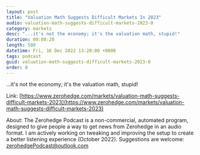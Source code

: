 ```yaml
---
layout: post
title: "Valuation Math Suggests Difficult Markets In 2023"
audio: valuation-math-suggests-difficult-markets-2023-0
category: markets
desc: "...it's not the economy; it's the valuation math, stupid!"
duration: 00:08:20
length: 500
datetime: Fri, 16 Dec 2022 13:20:00 +0000
tags: podcast
guid: valuation-math-suggests-difficult-markets-2023-0
order: 0
---
```

...it's not the economy; it's the valuation math, stupid!

Link: [https://www.zerohedge.com/markets/valuation-math-suggests-difficult-markets-2023](https://www.zerohedge.com/markets/valuation-math-suggests-difficult-markets-2023)

About: The Zerohedge Podcast is a non-commercial, automated program, designed to give people a way to get news from Zerohedge in an audio format.  I am actively working on tweaking and improving the setup to create a better listening experience (October 2022).  Suggestions are welcome: [zerohedgePodcast@outlook.com](mailto:zerohedgePodcast@outlook.com)